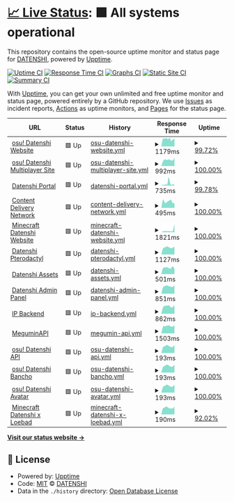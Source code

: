 # [📈 Live Status](https://status.datenshi.pw): <!--live status--> **🟩 All systems operational**

This repository contains the open-source uptime monitor and status page for [DATENSHI](https://datenshi.pw), powered by [Upptime](https://github.com/upptime/upptime).

[![Uptime CI](https://github.com/osu-datenshi/upptime/workflows/Uptime%20CI/badge.svg)](https://github.com/osu-datenshi/upptime/actions?query=workflow%3A%22Uptime+CI%22)
[![Response Time CI](https://github.com/osu-datenshi/upptime/workflows/Response%20Time%20CI/badge.svg)](https://github.com/osu-datenshi/upptime/actions?query=workflow%3A%22Response+Time+CI%22)
[![Graphs CI](https://github.com/osu-datenshi/upptime/workflows/Graphs%20CI/badge.svg)](https://github.com/osu-datenshi/upptime/actions?query=workflow%3A%22Graphs+CI%22)
[![Static Site CI](https://github.com/osu-datenshi/upptime/workflows/Static%20Site%20CI/badge.svg)](https://github.com/osu-datenshi/upptime/actions?query=workflow%3A%22Static+Site+CI%22)
[![Summary CI](https://github.com/osu-datenshi/upptime/workflows/Summary%20CI/badge.svg)](https://github.com/osu-datenshi/upptime/actions?query=workflow%3A%22Summary+CI%22)

With [Upptime](https://upptime.js.org), you can get your own unlimited and free uptime monitor and status page, powered entirely by a GitHub repository. We use [Issues](https://github.com/osu-datenshi/upptime/issues) as incident reports, [Actions](https://github.com/osu-datenshi/upptime/actions) as uptime monitors, and [Pages](https://status.datenshi.pw) for the status page.

<!--start: status pages-->
<!-- This summary is generated by Upptime (https://github.com/upptime/upptime) -->
<!-- Do not edit this manually, your changes will be overwritten -->
<!-- prettier-ignore -->
| URL | Status | History | Response Time | Uptime |
| --- | ------ | ------- | ------------- | ------ |
| <img alt="" src="https://favicons.githubusercontent.com/osu.datenshi.pw" height="13"> [osu! Datenshi Website](https://osu.datenshi.pw) | 🟩 Up | [osu-datenshi-website.yml](https://github.com/osu-datenshi/upptime/commits/HEAD/history/osu-datenshi-website.yml) | <details><summary><img alt="Response time graph" src="./graphs/osu-datenshi-website/response-time-week.png" height="20"> 1179ms</summary><br><a href="https://status.datenshi.pw/history/osu-datenshi-website"><img alt="Response time 1177" src="https://img.shields.io/endpoint?url=https%3A%2F%2Fraw.githubusercontent.com%2Fosu-datenshi%2Fupptime%2FHEAD%2Fapi%2Fosu-datenshi-website%2Fresponse-time.json"></a><br><a href="https://status.datenshi.pw/history/osu-datenshi-website"><img alt="24-hour response time 1206" src="https://img.shields.io/endpoint?url=https%3A%2F%2Fraw.githubusercontent.com%2Fosu-datenshi%2Fupptime%2FHEAD%2Fapi%2Fosu-datenshi-website%2Fresponse-time-day.json"></a><br><a href="https://status.datenshi.pw/history/osu-datenshi-website"><img alt="7-day response time 1179" src="https://img.shields.io/endpoint?url=https%3A%2F%2Fraw.githubusercontent.com%2Fosu-datenshi%2Fupptime%2FHEAD%2Fapi%2Fosu-datenshi-website%2Fresponse-time-week.json"></a><br><a href="https://status.datenshi.pw/history/osu-datenshi-website"><img alt="30-day response time 1177" src="https://img.shields.io/endpoint?url=https%3A%2F%2Fraw.githubusercontent.com%2Fosu-datenshi%2Fupptime%2FHEAD%2Fapi%2Fosu-datenshi-website%2Fresponse-time-month.json"></a><br><a href="https://status.datenshi.pw/history/osu-datenshi-website"><img alt="1-year response time 1177" src="https://img.shields.io/endpoint?url=https%3A%2F%2Fraw.githubusercontent.com%2Fosu-datenshi%2Fupptime%2FHEAD%2Fapi%2Fosu-datenshi-website%2Fresponse-time-year.json"></a></details> | <details><summary><a href="https://status.datenshi.pw/history/osu-datenshi-website">99.72%</a></summary><a href="https://status.datenshi.pw/history/osu-datenshi-website"><img alt="All-time uptime 99.90%" src="https://img.shields.io/endpoint?url=https%3A%2F%2Fraw.githubusercontent.com%2Fosu-datenshi%2Fupptime%2FHEAD%2Fapi%2Fosu-datenshi-website%2Fuptime.json"></a><br><a href="https://status.datenshi.pw/history/osu-datenshi-website"><img alt="24-hour uptime 100.00%" src="https://img.shields.io/endpoint?url=https%3A%2F%2Fraw.githubusercontent.com%2Fosu-datenshi%2Fupptime%2FHEAD%2Fapi%2Fosu-datenshi-website%2Fuptime-day.json"></a><br><a href="https://status.datenshi.pw/history/osu-datenshi-website"><img alt="7-day uptime 99.72%" src="https://img.shields.io/endpoint?url=https%3A%2F%2Fraw.githubusercontent.com%2Fosu-datenshi%2Fupptime%2FHEAD%2Fapi%2Fosu-datenshi-website%2Fuptime-week.json"></a><br><a href="https://status.datenshi.pw/history/osu-datenshi-website"><img alt="30-day uptime 99.90%" src="https://img.shields.io/endpoint?url=https%3A%2F%2Fraw.githubusercontent.com%2Fosu-datenshi%2Fupptime%2FHEAD%2Fapi%2Fosu-datenshi-website%2Fuptime-month.json"></a><br><a href="https://status.datenshi.pw/history/osu-datenshi-website"><img alt="1-year uptime 99.90%" src="https://img.shields.io/endpoint?url=https%3A%2F%2Fraw.githubusercontent.com%2Fosu-datenshi%2Fupptime%2FHEAD%2Fapi%2Fosu-datenshi-website%2Fuptime-year.json"></a></details>
| <img alt="" src="https://favicons.githubusercontent.com/multi.datenshi.pw" height="13"> [osu! Datenshi Multiplayer Site](https://multi.datenshi.pw) | 🟩 Up | [osu-datenshi-multiplayer-site.yml](https://github.com/osu-datenshi/upptime/commits/HEAD/history/osu-datenshi-multiplayer-site.yml) | <details><summary><img alt="Response time graph" src="./graphs/osu-datenshi-multiplayer-site/response-time-week.png" height="20"> 992ms</summary><br><a href="https://status.datenshi.pw/history/osu-datenshi-multiplayer-site"><img alt="Response time 940" src="https://img.shields.io/endpoint?url=https%3A%2F%2Fraw.githubusercontent.com%2Fosu-datenshi%2Fupptime%2FHEAD%2Fapi%2Fosu-datenshi-multiplayer-site%2Fresponse-time.json"></a><br><a href="https://status.datenshi.pw/history/osu-datenshi-multiplayer-site"><img alt="24-hour response time 1270" src="https://img.shields.io/endpoint?url=https%3A%2F%2Fraw.githubusercontent.com%2Fosu-datenshi%2Fupptime%2FHEAD%2Fapi%2Fosu-datenshi-multiplayer-site%2Fresponse-time-day.json"></a><br><a href="https://status.datenshi.pw/history/osu-datenshi-multiplayer-site"><img alt="7-day response time 992" src="https://img.shields.io/endpoint?url=https%3A%2F%2Fraw.githubusercontent.com%2Fosu-datenshi%2Fupptime%2FHEAD%2Fapi%2Fosu-datenshi-multiplayer-site%2Fresponse-time-week.json"></a><br><a href="https://status.datenshi.pw/history/osu-datenshi-multiplayer-site"><img alt="30-day response time 940" src="https://img.shields.io/endpoint?url=https%3A%2F%2Fraw.githubusercontent.com%2Fosu-datenshi%2Fupptime%2FHEAD%2Fapi%2Fosu-datenshi-multiplayer-site%2Fresponse-time-month.json"></a><br><a href="https://status.datenshi.pw/history/osu-datenshi-multiplayer-site"><img alt="1-year response time 940" src="https://img.shields.io/endpoint?url=https%3A%2F%2Fraw.githubusercontent.com%2Fosu-datenshi%2Fupptime%2FHEAD%2Fapi%2Fosu-datenshi-multiplayer-site%2Fresponse-time-year.json"></a></details> | <details><summary><a href="https://status.datenshi.pw/history/osu-datenshi-multiplayer-site">100.00%</a></summary><a href="https://status.datenshi.pw/history/osu-datenshi-multiplayer-site"><img alt="All-time uptime 100.00%" src="https://img.shields.io/endpoint?url=https%3A%2F%2Fraw.githubusercontent.com%2Fosu-datenshi%2Fupptime%2FHEAD%2Fapi%2Fosu-datenshi-multiplayer-site%2Fuptime.json"></a><br><a href="https://status.datenshi.pw/history/osu-datenshi-multiplayer-site"><img alt="24-hour uptime 100.00%" src="https://img.shields.io/endpoint?url=https%3A%2F%2Fraw.githubusercontent.com%2Fosu-datenshi%2Fupptime%2FHEAD%2Fapi%2Fosu-datenshi-multiplayer-site%2Fuptime-day.json"></a><br><a href="https://status.datenshi.pw/history/osu-datenshi-multiplayer-site"><img alt="7-day uptime 100.00%" src="https://img.shields.io/endpoint?url=https%3A%2F%2Fraw.githubusercontent.com%2Fosu-datenshi%2Fupptime%2FHEAD%2Fapi%2Fosu-datenshi-multiplayer-site%2Fuptime-week.json"></a><br><a href="https://status.datenshi.pw/history/osu-datenshi-multiplayer-site"><img alt="30-day uptime 100.00%" src="https://img.shields.io/endpoint?url=https%3A%2F%2Fraw.githubusercontent.com%2Fosu-datenshi%2Fupptime%2FHEAD%2Fapi%2Fosu-datenshi-multiplayer-site%2Fuptime-month.json"></a><br><a href="https://status.datenshi.pw/history/osu-datenshi-multiplayer-site"><img alt="1-year uptime 100.00%" src="https://img.shields.io/endpoint?url=https%3A%2F%2Fraw.githubusercontent.com%2Fosu-datenshi%2Fupptime%2FHEAD%2Fapi%2Fosu-datenshi-multiplayer-site%2Fuptime-year.json"></a></details>
| <img alt="" src="https://favicons.githubusercontent.com/datenshi.pw" height="13"> [Datenshi Portal](https://datenshi.pw) | 🟩 Up | [datenshi-portal.yml](https://github.com/osu-datenshi/upptime/commits/HEAD/history/datenshi-portal.yml) | <details><summary><img alt="Response time graph" src="./graphs/datenshi-portal/response-time-week.png" height="20"> 735ms</summary><br><a href="https://status.datenshi.pw/history/datenshi-portal"><img alt="Response time 517" src="https://img.shields.io/endpoint?url=https%3A%2F%2Fraw.githubusercontent.com%2Fosu-datenshi%2Fupptime%2FHEAD%2Fapi%2Fdatenshi-portal%2Fresponse-time.json"></a><br><a href="https://status.datenshi.pw/history/datenshi-portal"><img alt="24-hour response time 144" src="https://img.shields.io/endpoint?url=https%3A%2F%2Fraw.githubusercontent.com%2Fosu-datenshi%2Fupptime%2FHEAD%2Fapi%2Fdatenshi-portal%2Fresponse-time-day.json"></a><br><a href="https://status.datenshi.pw/history/datenshi-portal"><img alt="7-day response time 735" src="https://img.shields.io/endpoint?url=https%3A%2F%2Fraw.githubusercontent.com%2Fosu-datenshi%2Fupptime%2FHEAD%2Fapi%2Fdatenshi-portal%2Fresponse-time-week.json"></a><br><a href="https://status.datenshi.pw/history/datenshi-portal"><img alt="30-day response time 517" src="https://img.shields.io/endpoint?url=https%3A%2F%2Fraw.githubusercontent.com%2Fosu-datenshi%2Fupptime%2FHEAD%2Fapi%2Fdatenshi-portal%2Fresponse-time-month.json"></a><br><a href="https://status.datenshi.pw/history/datenshi-portal"><img alt="1-year response time 517" src="https://img.shields.io/endpoint?url=https%3A%2F%2Fraw.githubusercontent.com%2Fosu-datenshi%2Fupptime%2FHEAD%2Fapi%2Fdatenshi-portal%2Fresponse-time-year.json"></a></details> | <details><summary><a href="https://status.datenshi.pw/history/datenshi-portal">99.78%</a></summary><a href="https://status.datenshi.pw/history/datenshi-portal"><img alt="All-time uptime 99.86%" src="https://img.shields.io/endpoint?url=https%3A%2F%2Fraw.githubusercontent.com%2Fosu-datenshi%2Fupptime%2FHEAD%2Fapi%2Fdatenshi-portal%2Fuptime.json"></a><br><a href="https://status.datenshi.pw/history/datenshi-portal"><img alt="24-hour uptime 100.00%" src="https://img.shields.io/endpoint?url=https%3A%2F%2Fraw.githubusercontent.com%2Fosu-datenshi%2Fupptime%2FHEAD%2Fapi%2Fdatenshi-portal%2Fuptime-day.json"></a><br><a href="https://status.datenshi.pw/history/datenshi-portal"><img alt="7-day uptime 99.78%" src="https://img.shields.io/endpoint?url=https%3A%2F%2Fraw.githubusercontent.com%2Fosu-datenshi%2Fupptime%2FHEAD%2Fapi%2Fdatenshi-portal%2Fuptime-week.json"></a><br><a href="https://status.datenshi.pw/history/datenshi-portal"><img alt="30-day uptime 99.86%" src="https://img.shields.io/endpoint?url=https%3A%2F%2Fraw.githubusercontent.com%2Fosu-datenshi%2Fupptime%2FHEAD%2Fapi%2Fdatenshi-portal%2Fuptime-month.json"></a><br><a href="https://status.datenshi.pw/history/datenshi-portal"><img alt="1-year uptime 99.86%" src="https://img.shields.io/endpoint?url=https%3A%2F%2Fraw.githubusercontent.com%2Fosu-datenshi%2Fupptime%2FHEAD%2Fapi%2Fdatenshi-portal%2Fuptime-year.json"></a></details>
| <img alt="" src="https://favicons.githubusercontent.com/cdn.datenshi.pw" height="13"> [Content Delivery Network](https://cdn.datenshi.pw) | 🟩 Up | [content-delivery-network.yml](https://github.com/osu-datenshi/upptime/commits/HEAD/history/content-delivery-network.yml) | <details><summary><img alt="Response time graph" src="./graphs/content-delivery-network/response-time-week.png" height="20"> 495ms</summary><br><a href="https://status.datenshi.pw/history/content-delivery-network"><img alt="Response time 463" src="https://img.shields.io/endpoint?url=https%3A%2F%2Fraw.githubusercontent.com%2Fosu-datenshi%2Fupptime%2FHEAD%2Fapi%2Fcontent-delivery-network%2Fresponse-time.json"></a><br><a href="https://status.datenshi.pw/history/content-delivery-network"><img alt="24-hour response time 370" src="https://img.shields.io/endpoint?url=https%3A%2F%2Fraw.githubusercontent.com%2Fosu-datenshi%2Fupptime%2FHEAD%2Fapi%2Fcontent-delivery-network%2Fresponse-time-day.json"></a><br><a href="https://status.datenshi.pw/history/content-delivery-network"><img alt="7-day response time 495" src="https://img.shields.io/endpoint?url=https%3A%2F%2Fraw.githubusercontent.com%2Fosu-datenshi%2Fupptime%2FHEAD%2Fapi%2Fcontent-delivery-network%2Fresponse-time-week.json"></a><br><a href="https://status.datenshi.pw/history/content-delivery-network"><img alt="30-day response time 463" src="https://img.shields.io/endpoint?url=https%3A%2F%2Fraw.githubusercontent.com%2Fosu-datenshi%2Fupptime%2FHEAD%2Fapi%2Fcontent-delivery-network%2Fresponse-time-month.json"></a><br><a href="https://status.datenshi.pw/history/content-delivery-network"><img alt="1-year response time 463" src="https://img.shields.io/endpoint?url=https%3A%2F%2Fraw.githubusercontent.com%2Fosu-datenshi%2Fupptime%2FHEAD%2Fapi%2Fcontent-delivery-network%2Fresponse-time-year.json"></a></details> | <details><summary><a href="https://status.datenshi.pw/history/content-delivery-network">100.00%</a></summary><a href="https://status.datenshi.pw/history/content-delivery-network"><img alt="All-time uptime 100.00%" src="https://img.shields.io/endpoint?url=https%3A%2F%2Fraw.githubusercontent.com%2Fosu-datenshi%2Fupptime%2FHEAD%2Fapi%2Fcontent-delivery-network%2Fuptime.json"></a><br><a href="https://status.datenshi.pw/history/content-delivery-network"><img alt="24-hour uptime 100.00%" src="https://img.shields.io/endpoint?url=https%3A%2F%2Fraw.githubusercontent.com%2Fosu-datenshi%2Fupptime%2FHEAD%2Fapi%2Fcontent-delivery-network%2Fuptime-day.json"></a><br><a href="https://status.datenshi.pw/history/content-delivery-network"><img alt="7-day uptime 100.00%" src="https://img.shields.io/endpoint?url=https%3A%2F%2Fraw.githubusercontent.com%2Fosu-datenshi%2Fupptime%2FHEAD%2Fapi%2Fcontent-delivery-network%2Fuptime-week.json"></a><br><a href="https://status.datenshi.pw/history/content-delivery-network"><img alt="30-day uptime 100.00%" src="https://img.shields.io/endpoint?url=https%3A%2F%2Fraw.githubusercontent.com%2Fosu-datenshi%2Fupptime%2FHEAD%2Fapi%2Fcontent-delivery-network%2Fuptime-month.json"></a><br><a href="https://status.datenshi.pw/history/content-delivery-network"><img alt="1-year uptime 100.00%" src="https://img.shields.io/endpoint?url=https%3A%2F%2Fraw.githubusercontent.com%2Fosu-datenshi%2Fupptime%2FHEAD%2Fapi%2Fcontent-delivery-network%2Fuptime-year.json"></a></details>
| <img alt="" src="https://favicons.githubusercontent.com/mc.datenshi.pw" height="13"> [Minecraft Datenshi Website](https://mc.datenshi.pw) | 🟩 Up | [minecraft-datenshi-website.yml](https://github.com/osu-datenshi/upptime/commits/HEAD/history/minecraft-datenshi-website.yml) | <details><summary><img alt="Response time graph" src="./graphs/minecraft-datenshi-website/response-time-week.png" height="20"> 1821ms</summary><br><a href="https://status.datenshi.pw/history/minecraft-datenshi-website"><img alt="Response time 1219" src="https://img.shields.io/endpoint?url=https%3A%2F%2Fraw.githubusercontent.com%2Fosu-datenshi%2Fupptime%2FHEAD%2Fapi%2Fminecraft-datenshi-website%2Fresponse-time.json"></a><br><a href="https://status.datenshi.pw/history/minecraft-datenshi-website"><img alt="24-hour response time 7330" src="https://img.shields.io/endpoint?url=https%3A%2F%2Fraw.githubusercontent.com%2Fosu-datenshi%2Fupptime%2FHEAD%2Fapi%2Fminecraft-datenshi-website%2Fresponse-time-day.json"></a><br><a href="https://status.datenshi.pw/history/minecraft-datenshi-website"><img alt="7-day response time 1821" src="https://img.shields.io/endpoint?url=https%3A%2F%2Fraw.githubusercontent.com%2Fosu-datenshi%2Fupptime%2FHEAD%2Fapi%2Fminecraft-datenshi-website%2Fresponse-time-week.json"></a><br><a href="https://status.datenshi.pw/history/minecraft-datenshi-website"><img alt="30-day response time 1219" src="https://img.shields.io/endpoint?url=https%3A%2F%2Fraw.githubusercontent.com%2Fosu-datenshi%2Fupptime%2FHEAD%2Fapi%2Fminecraft-datenshi-website%2Fresponse-time-month.json"></a><br><a href="https://status.datenshi.pw/history/minecraft-datenshi-website"><img alt="1-year response time 1219" src="https://img.shields.io/endpoint?url=https%3A%2F%2Fraw.githubusercontent.com%2Fosu-datenshi%2Fupptime%2FHEAD%2Fapi%2Fminecraft-datenshi-website%2Fresponse-time-year.json"></a></details> | <details><summary><a href="https://status.datenshi.pw/history/minecraft-datenshi-website">100.00%</a></summary><a href="https://status.datenshi.pw/history/minecraft-datenshi-website"><img alt="All-time uptime 100.00%" src="https://img.shields.io/endpoint?url=https%3A%2F%2Fraw.githubusercontent.com%2Fosu-datenshi%2Fupptime%2FHEAD%2Fapi%2Fminecraft-datenshi-website%2Fuptime.json"></a><br><a href="https://status.datenshi.pw/history/minecraft-datenshi-website"><img alt="24-hour uptime 100.00%" src="https://img.shields.io/endpoint?url=https%3A%2F%2Fraw.githubusercontent.com%2Fosu-datenshi%2Fupptime%2FHEAD%2Fapi%2Fminecraft-datenshi-website%2Fuptime-day.json"></a><br><a href="https://status.datenshi.pw/history/minecraft-datenshi-website"><img alt="7-day uptime 100.00%" src="https://img.shields.io/endpoint?url=https%3A%2F%2Fraw.githubusercontent.com%2Fosu-datenshi%2Fupptime%2FHEAD%2Fapi%2Fminecraft-datenshi-website%2Fuptime-week.json"></a><br><a href="https://status.datenshi.pw/history/minecraft-datenshi-website"><img alt="30-day uptime 100.00%" src="https://img.shields.io/endpoint?url=https%3A%2F%2Fraw.githubusercontent.com%2Fosu-datenshi%2Fupptime%2FHEAD%2Fapi%2Fminecraft-datenshi-website%2Fuptime-month.json"></a><br><a href="https://status.datenshi.pw/history/minecraft-datenshi-website"><img alt="1-year uptime 100.00%" src="https://img.shields.io/endpoint?url=https%3A%2F%2Fraw.githubusercontent.com%2Fosu-datenshi%2Fupptime%2FHEAD%2Fapi%2Fminecraft-datenshi-website%2Fuptime-year.json"></a></details>
| <img alt="" src="https://favicons.githubusercontent.com/panel.datenshi.pw" height="13"> [Datenshi Pterodactyl](https://panel.datenshi.pw) | 🟩 Up | [datenshi-pterodactyl.yml](https://github.com/osu-datenshi/upptime/commits/HEAD/history/datenshi-pterodactyl.yml) | <details><summary><img alt="Response time graph" src="./graphs/datenshi-pterodactyl/response-time-week.png" height="20"> 1127ms</summary><br><a href="https://status.datenshi.pw/history/datenshi-pterodactyl"><img alt="Response time 1181" src="https://img.shields.io/endpoint?url=https%3A%2F%2Fraw.githubusercontent.com%2Fosu-datenshi%2Fupptime%2FHEAD%2Fapi%2Fdatenshi-pterodactyl%2Fresponse-time.json"></a><br><a href="https://status.datenshi.pw/history/datenshi-pterodactyl"><img alt="24-hour response time 1255" src="https://img.shields.io/endpoint?url=https%3A%2F%2Fraw.githubusercontent.com%2Fosu-datenshi%2Fupptime%2FHEAD%2Fapi%2Fdatenshi-pterodactyl%2Fresponse-time-day.json"></a><br><a href="https://status.datenshi.pw/history/datenshi-pterodactyl"><img alt="7-day response time 1127" src="https://img.shields.io/endpoint?url=https%3A%2F%2Fraw.githubusercontent.com%2Fosu-datenshi%2Fupptime%2FHEAD%2Fapi%2Fdatenshi-pterodactyl%2Fresponse-time-week.json"></a><br><a href="https://status.datenshi.pw/history/datenshi-pterodactyl"><img alt="30-day response time 1181" src="https://img.shields.io/endpoint?url=https%3A%2F%2Fraw.githubusercontent.com%2Fosu-datenshi%2Fupptime%2FHEAD%2Fapi%2Fdatenshi-pterodactyl%2Fresponse-time-month.json"></a><br><a href="https://status.datenshi.pw/history/datenshi-pterodactyl"><img alt="1-year response time 1181" src="https://img.shields.io/endpoint?url=https%3A%2F%2Fraw.githubusercontent.com%2Fosu-datenshi%2Fupptime%2FHEAD%2Fapi%2Fdatenshi-pterodactyl%2Fresponse-time-year.json"></a></details> | <details><summary><a href="https://status.datenshi.pw/history/datenshi-pterodactyl">100.00%</a></summary><a href="https://status.datenshi.pw/history/datenshi-pterodactyl"><img alt="All-time uptime 100.00%" src="https://img.shields.io/endpoint?url=https%3A%2F%2Fraw.githubusercontent.com%2Fosu-datenshi%2Fupptime%2FHEAD%2Fapi%2Fdatenshi-pterodactyl%2Fuptime.json"></a><br><a href="https://status.datenshi.pw/history/datenshi-pterodactyl"><img alt="24-hour uptime 100.00%" src="https://img.shields.io/endpoint?url=https%3A%2F%2Fraw.githubusercontent.com%2Fosu-datenshi%2Fupptime%2FHEAD%2Fapi%2Fdatenshi-pterodactyl%2Fuptime-day.json"></a><br><a href="https://status.datenshi.pw/history/datenshi-pterodactyl"><img alt="7-day uptime 100.00%" src="https://img.shields.io/endpoint?url=https%3A%2F%2Fraw.githubusercontent.com%2Fosu-datenshi%2Fupptime%2FHEAD%2Fapi%2Fdatenshi-pterodactyl%2Fuptime-week.json"></a><br><a href="https://status.datenshi.pw/history/datenshi-pterodactyl"><img alt="30-day uptime 100.00%" src="https://img.shields.io/endpoint?url=https%3A%2F%2Fraw.githubusercontent.com%2Fosu-datenshi%2Fupptime%2FHEAD%2Fapi%2Fdatenshi-pterodactyl%2Fuptime-month.json"></a><br><a href="https://status.datenshi.pw/history/datenshi-pterodactyl"><img alt="1-year uptime 100.00%" src="https://img.shields.io/endpoint?url=https%3A%2F%2Fraw.githubusercontent.com%2Fosu-datenshi%2Fupptime%2FHEAD%2Fapi%2Fdatenshi-pterodactyl%2Fuptime-year.json"></a></details>
| <img alt="" src="https://favicons.githubusercontent.com/assets.datenshi.pw" height="13"> [Datenshi Assets](https://assets.datenshi.pw) | 🟩 Up | [datenshi-assets.yml](https://github.com/osu-datenshi/upptime/commits/HEAD/history/datenshi-assets.yml) | <details><summary><img alt="Response time graph" src="./graphs/datenshi-assets/response-time-week.png" height="20"> 501ms</summary><br><a href="https://status.datenshi.pw/history/datenshi-assets"><img alt="Response time 484" src="https://img.shields.io/endpoint?url=https%3A%2F%2Fraw.githubusercontent.com%2Fosu-datenshi%2Fupptime%2FHEAD%2Fapi%2Fdatenshi-assets%2Fresponse-time.json"></a><br><a href="https://status.datenshi.pw/history/datenshi-assets"><img alt="24-hour response time 421" src="https://img.shields.io/endpoint?url=https%3A%2F%2Fraw.githubusercontent.com%2Fosu-datenshi%2Fupptime%2FHEAD%2Fapi%2Fdatenshi-assets%2Fresponse-time-day.json"></a><br><a href="https://status.datenshi.pw/history/datenshi-assets"><img alt="7-day response time 501" src="https://img.shields.io/endpoint?url=https%3A%2F%2Fraw.githubusercontent.com%2Fosu-datenshi%2Fupptime%2FHEAD%2Fapi%2Fdatenshi-assets%2Fresponse-time-week.json"></a><br><a href="https://status.datenshi.pw/history/datenshi-assets"><img alt="30-day response time 484" src="https://img.shields.io/endpoint?url=https%3A%2F%2Fraw.githubusercontent.com%2Fosu-datenshi%2Fupptime%2FHEAD%2Fapi%2Fdatenshi-assets%2Fresponse-time-month.json"></a><br><a href="https://status.datenshi.pw/history/datenshi-assets"><img alt="1-year response time 484" src="https://img.shields.io/endpoint?url=https%3A%2F%2Fraw.githubusercontent.com%2Fosu-datenshi%2Fupptime%2FHEAD%2Fapi%2Fdatenshi-assets%2Fresponse-time-year.json"></a></details> | <details><summary><a href="https://status.datenshi.pw/history/datenshi-assets">100.00%</a></summary><a href="https://status.datenshi.pw/history/datenshi-assets"><img alt="All-time uptime 100.00%" src="https://img.shields.io/endpoint?url=https%3A%2F%2Fraw.githubusercontent.com%2Fosu-datenshi%2Fupptime%2FHEAD%2Fapi%2Fdatenshi-assets%2Fuptime.json"></a><br><a href="https://status.datenshi.pw/history/datenshi-assets"><img alt="24-hour uptime 100.00%" src="https://img.shields.io/endpoint?url=https%3A%2F%2Fraw.githubusercontent.com%2Fosu-datenshi%2Fupptime%2FHEAD%2Fapi%2Fdatenshi-assets%2Fuptime-day.json"></a><br><a href="https://status.datenshi.pw/history/datenshi-assets"><img alt="7-day uptime 100.00%" src="https://img.shields.io/endpoint?url=https%3A%2F%2Fraw.githubusercontent.com%2Fosu-datenshi%2Fupptime%2FHEAD%2Fapi%2Fdatenshi-assets%2Fuptime-week.json"></a><br><a href="https://status.datenshi.pw/history/datenshi-assets"><img alt="30-day uptime 100.00%" src="https://img.shields.io/endpoint?url=https%3A%2F%2Fraw.githubusercontent.com%2Fosu-datenshi%2Fupptime%2FHEAD%2Fapi%2Fdatenshi-assets%2Fuptime-month.json"></a><br><a href="https://status.datenshi.pw/history/datenshi-assets"><img alt="1-year uptime 100.00%" src="https://img.shields.io/endpoint?url=https%3A%2F%2Fraw.githubusercontent.com%2Fosu-datenshi%2Fupptime%2FHEAD%2Fapi%2Fdatenshi-assets%2Fuptime-year.json"></a></details>
| <img alt="" src="https://favicons.githubusercontent.com/old.datenshi.pw" height="13"> [Datenshi Admin Panel](https://old.datenshi.pw) | 🟩 Up | [datenshi-admin-panel.yml](https://github.com/osu-datenshi/upptime/commits/HEAD/history/datenshi-admin-panel.yml) | <details><summary><img alt="Response time graph" src="./graphs/datenshi-admin-panel/response-time-week.png" height="20"> 851ms</summary><br><a href="https://status.datenshi.pw/history/datenshi-admin-panel"><img alt="Response time 877" src="https://img.shields.io/endpoint?url=https%3A%2F%2Fraw.githubusercontent.com%2Fosu-datenshi%2Fupptime%2FHEAD%2Fapi%2Fdatenshi-admin-panel%2Fresponse-time.json"></a><br><a href="https://status.datenshi.pw/history/datenshi-admin-panel"><img alt="24-hour response time 964" src="https://img.shields.io/endpoint?url=https%3A%2F%2Fraw.githubusercontent.com%2Fosu-datenshi%2Fupptime%2FHEAD%2Fapi%2Fdatenshi-admin-panel%2Fresponse-time-day.json"></a><br><a href="https://status.datenshi.pw/history/datenshi-admin-panel"><img alt="7-day response time 851" src="https://img.shields.io/endpoint?url=https%3A%2F%2Fraw.githubusercontent.com%2Fosu-datenshi%2Fupptime%2FHEAD%2Fapi%2Fdatenshi-admin-panel%2Fresponse-time-week.json"></a><br><a href="https://status.datenshi.pw/history/datenshi-admin-panel"><img alt="30-day response time 877" src="https://img.shields.io/endpoint?url=https%3A%2F%2Fraw.githubusercontent.com%2Fosu-datenshi%2Fupptime%2FHEAD%2Fapi%2Fdatenshi-admin-panel%2Fresponse-time-month.json"></a><br><a href="https://status.datenshi.pw/history/datenshi-admin-panel"><img alt="1-year response time 877" src="https://img.shields.io/endpoint?url=https%3A%2F%2Fraw.githubusercontent.com%2Fosu-datenshi%2Fupptime%2FHEAD%2Fapi%2Fdatenshi-admin-panel%2Fresponse-time-year.json"></a></details> | <details><summary><a href="https://status.datenshi.pw/history/datenshi-admin-panel">100.00%</a></summary><a href="https://status.datenshi.pw/history/datenshi-admin-panel"><img alt="All-time uptime 100.00%" src="https://img.shields.io/endpoint?url=https%3A%2F%2Fraw.githubusercontent.com%2Fosu-datenshi%2Fupptime%2FHEAD%2Fapi%2Fdatenshi-admin-panel%2Fuptime.json"></a><br><a href="https://status.datenshi.pw/history/datenshi-admin-panel"><img alt="24-hour uptime 100.00%" src="https://img.shields.io/endpoint?url=https%3A%2F%2Fraw.githubusercontent.com%2Fosu-datenshi%2Fupptime%2FHEAD%2Fapi%2Fdatenshi-admin-panel%2Fuptime-day.json"></a><br><a href="https://status.datenshi.pw/history/datenshi-admin-panel"><img alt="7-day uptime 100.00%" src="https://img.shields.io/endpoint?url=https%3A%2F%2Fraw.githubusercontent.com%2Fosu-datenshi%2Fupptime%2FHEAD%2Fapi%2Fdatenshi-admin-panel%2Fuptime-week.json"></a><br><a href="https://status.datenshi.pw/history/datenshi-admin-panel"><img alt="30-day uptime 100.00%" src="https://img.shields.io/endpoint?url=https%3A%2F%2Fraw.githubusercontent.com%2Fosu-datenshi%2Fupptime%2FHEAD%2Fapi%2Fdatenshi-admin-panel%2Fuptime-month.json"></a><br><a href="https://status.datenshi.pw/history/datenshi-admin-panel"><img alt="1-year uptime 100.00%" src="https://img.shields.io/endpoint?url=https%3A%2F%2Fraw.githubusercontent.com%2Fosu-datenshi%2Fupptime%2FHEAD%2Fapi%2Fdatenshi-admin-panel%2Fuptime-year.json"></a></details>
| <img alt="" src="https://favicons.githubusercontent.com/ip.datenshi.pw" height="13"> [IP Backend](https://ip.datenshi.pw) | 🟩 Up | [ip-backend.yml](https://github.com/osu-datenshi/upptime/commits/HEAD/history/ip-backend.yml) | <details><summary><img alt="Response time graph" src="./graphs/ip-backend/response-time-week.png" height="20"> 862ms</summary><br><a href="https://status.datenshi.pw/history/ip-backend"><img alt="Response time 878" src="https://img.shields.io/endpoint?url=https%3A%2F%2Fraw.githubusercontent.com%2Fosu-datenshi%2Fupptime%2FHEAD%2Fapi%2Fip-backend%2Fresponse-time.json"></a><br><a href="https://status.datenshi.pw/history/ip-backend"><img alt="24-hour response time 976" src="https://img.shields.io/endpoint?url=https%3A%2F%2Fraw.githubusercontent.com%2Fosu-datenshi%2Fupptime%2FHEAD%2Fapi%2Fip-backend%2Fresponse-time-day.json"></a><br><a href="https://status.datenshi.pw/history/ip-backend"><img alt="7-day response time 862" src="https://img.shields.io/endpoint?url=https%3A%2F%2Fraw.githubusercontent.com%2Fosu-datenshi%2Fupptime%2FHEAD%2Fapi%2Fip-backend%2Fresponse-time-week.json"></a><br><a href="https://status.datenshi.pw/history/ip-backend"><img alt="30-day response time 878" src="https://img.shields.io/endpoint?url=https%3A%2F%2Fraw.githubusercontent.com%2Fosu-datenshi%2Fupptime%2FHEAD%2Fapi%2Fip-backend%2Fresponse-time-month.json"></a><br><a href="https://status.datenshi.pw/history/ip-backend"><img alt="1-year response time 878" src="https://img.shields.io/endpoint?url=https%3A%2F%2Fraw.githubusercontent.com%2Fosu-datenshi%2Fupptime%2FHEAD%2Fapi%2Fip-backend%2Fresponse-time-year.json"></a></details> | <details><summary><a href="https://status.datenshi.pw/history/ip-backend">100.00%</a></summary><a href="https://status.datenshi.pw/history/ip-backend"><img alt="All-time uptime 100.00%" src="https://img.shields.io/endpoint?url=https%3A%2F%2Fraw.githubusercontent.com%2Fosu-datenshi%2Fupptime%2FHEAD%2Fapi%2Fip-backend%2Fuptime.json"></a><br><a href="https://status.datenshi.pw/history/ip-backend"><img alt="24-hour uptime 100.00%" src="https://img.shields.io/endpoint?url=https%3A%2F%2Fraw.githubusercontent.com%2Fosu-datenshi%2Fupptime%2FHEAD%2Fapi%2Fip-backend%2Fuptime-day.json"></a><br><a href="https://status.datenshi.pw/history/ip-backend"><img alt="7-day uptime 100.00%" src="https://img.shields.io/endpoint?url=https%3A%2F%2Fraw.githubusercontent.com%2Fosu-datenshi%2Fupptime%2FHEAD%2Fapi%2Fip-backend%2Fuptime-week.json"></a><br><a href="https://status.datenshi.pw/history/ip-backend"><img alt="30-day uptime 100.00%" src="https://img.shields.io/endpoint?url=https%3A%2F%2Fraw.githubusercontent.com%2Fosu-datenshi%2Fupptime%2FHEAD%2Fapi%2Fip-backend%2Fuptime-month.json"></a><br><a href="https://status.datenshi.pw/history/ip-backend"><img alt="1-year uptime 100.00%" src="https://img.shields.io/endpoint?url=https%3A%2F%2Fraw.githubusercontent.com%2Fosu-datenshi%2Fupptime%2FHEAD%2Fapi%2Fip-backend%2Fuptime-year.json"></a></details>
| <img alt="" src="https://favicons.githubusercontent.com/storage.datenshi.pw" height="13"> [MeguminAPI](https://storage.datenshi.pw) | 🟩 Up | [megumin-api.yml](https://github.com/osu-datenshi/upptime/commits/HEAD/history/megumin-api.yml) | <details><summary><img alt="Response time graph" src="./graphs/megumin-api/response-time-week.png" height="20"> 1503ms</summary><br><a href="https://status.datenshi.pw/history/megumin-api"><img alt="Response time 1506" src="https://img.shields.io/endpoint?url=https%3A%2F%2Fraw.githubusercontent.com%2Fosu-datenshi%2Fupptime%2FHEAD%2Fapi%2Fmegumin-api%2Fresponse-time.json"></a><br><a href="https://status.datenshi.pw/history/megumin-api"><img alt="24-hour response time 1633" src="https://img.shields.io/endpoint?url=https%3A%2F%2Fraw.githubusercontent.com%2Fosu-datenshi%2Fupptime%2FHEAD%2Fapi%2Fmegumin-api%2Fresponse-time-day.json"></a><br><a href="https://status.datenshi.pw/history/megumin-api"><img alt="7-day response time 1503" src="https://img.shields.io/endpoint?url=https%3A%2F%2Fraw.githubusercontent.com%2Fosu-datenshi%2Fupptime%2FHEAD%2Fapi%2Fmegumin-api%2Fresponse-time-week.json"></a><br><a href="https://status.datenshi.pw/history/megumin-api"><img alt="30-day response time 1506" src="https://img.shields.io/endpoint?url=https%3A%2F%2Fraw.githubusercontent.com%2Fosu-datenshi%2Fupptime%2FHEAD%2Fapi%2Fmegumin-api%2Fresponse-time-month.json"></a><br><a href="https://status.datenshi.pw/history/megumin-api"><img alt="1-year response time 1506" src="https://img.shields.io/endpoint?url=https%3A%2F%2Fraw.githubusercontent.com%2Fosu-datenshi%2Fupptime%2FHEAD%2Fapi%2Fmegumin-api%2Fresponse-time-year.json"></a></details> | <details><summary><a href="https://status.datenshi.pw/history/megumin-api">100.00%</a></summary><a href="https://status.datenshi.pw/history/megumin-api"><img alt="All-time uptime 100.00%" src="https://img.shields.io/endpoint?url=https%3A%2F%2Fraw.githubusercontent.com%2Fosu-datenshi%2Fupptime%2FHEAD%2Fapi%2Fmegumin-api%2Fuptime.json"></a><br><a href="https://status.datenshi.pw/history/megumin-api"><img alt="24-hour uptime 100.00%" src="https://img.shields.io/endpoint?url=https%3A%2F%2Fraw.githubusercontent.com%2Fosu-datenshi%2Fupptime%2FHEAD%2Fapi%2Fmegumin-api%2Fuptime-day.json"></a><br><a href="https://status.datenshi.pw/history/megumin-api"><img alt="7-day uptime 100.00%" src="https://img.shields.io/endpoint?url=https%3A%2F%2Fraw.githubusercontent.com%2Fosu-datenshi%2Fupptime%2FHEAD%2Fapi%2Fmegumin-api%2Fuptime-week.json"></a><br><a href="https://status.datenshi.pw/history/megumin-api"><img alt="30-day uptime 100.00%" src="https://img.shields.io/endpoint?url=https%3A%2F%2Fraw.githubusercontent.com%2Fosu-datenshi%2Fupptime%2FHEAD%2Fapi%2Fmegumin-api%2Fuptime-month.json"></a><br><a href="https://status.datenshi.pw/history/megumin-api"><img alt="1-year uptime 100.00%" src="https://img.shields.io/endpoint?url=https%3A%2F%2Fraw.githubusercontent.com%2Fosu-datenshi%2Fupptime%2FHEAD%2Fapi%2Fmegumin-api%2Fuptime-year.json"></a></details>
| <img alt="" src="https://favicons.githubusercontent.com/null" height="13"> [osu! Datenshi API](194.233.65.131) | 🟩 Up | [osu-datenshi-api.yml](https://github.com/osu-datenshi/upptime/commits/HEAD/history/osu-datenshi-api.yml) | <details><summary><img alt="Response time graph" src="./graphs/osu-datenshi-api/response-time-week.png" height="20"> 193ms</summary><br><a href="https://status.datenshi.pw/history/osu-datenshi-api"><img alt="Response time 197" src="https://img.shields.io/endpoint?url=https%3A%2F%2Fraw.githubusercontent.com%2Fosu-datenshi%2Fupptime%2FHEAD%2Fapi%2Fosu-datenshi-api%2Fresponse-time.json"></a><br><a href="https://status.datenshi.pw/history/osu-datenshi-api"><img alt="24-hour response time 226" src="https://img.shields.io/endpoint?url=https%3A%2F%2Fraw.githubusercontent.com%2Fosu-datenshi%2Fupptime%2FHEAD%2Fapi%2Fosu-datenshi-api%2Fresponse-time-day.json"></a><br><a href="https://status.datenshi.pw/history/osu-datenshi-api"><img alt="7-day response time 193" src="https://img.shields.io/endpoint?url=https%3A%2F%2Fraw.githubusercontent.com%2Fosu-datenshi%2Fupptime%2FHEAD%2Fapi%2Fosu-datenshi-api%2Fresponse-time-week.json"></a><br><a href="https://status.datenshi.pw/history/osu-datenshi-api"><img alt="30-day response time 197" src="https://img.shields.io/endpoint?url=https%3A%2F%2Fraw.githubusercontent.com%2Fosu-datenshi%2Fupptime%2FHEAD%2Fapi%2Fosu-datenshi-api%2Fresponse-time-month.json"></a><br><a href="https://status.datenshi.pw/history/osu-datenshi-api"><img alt="1-year response time 197" src="https://img.shields.io/endpoint?url=https%3A%2F%2Fraw.githubusercontent.com%2Fosu-datenshi%2Fupptime%2FHEAD%2Fapi%2Fosu-datenshi-api%2Fresponse-time-year.json"></a></details> | <details><summary><a href="https://status.datenshi.pw/history/osu-datenshi-api">100.00%</a></summary><a href="https://status.datenshi.pw/history/osu-datenshi-api"><img alt="All-time uptime 100.00%" src="https://img.shields.io/endpoint?url=https%3A%2F%2Fraw.githubusercontent.com%2Fosu-datenshi%2Fupptime%2FHEAD%2Fapi%2Fosu-datenshi-api%2Fuptime.json"></a><br><a href="https://status.datenshi.pw/history/osu-datenshi-api"><img alt="24-hour uptime 100.00%" src="https://img.shields.io/endpoint?url=https%3A%2F%2Fraw.githubusercontent.com%2Fosu-datenshi%2Fupptime%2FHEAD%2Fapi%2Fosu-datenshi-api%2Fuptime-day.json"></a><br><a href="https://status.datenshi.pw/history/osu-datenshi-api"><img alt="7-day uptime 100.00%" src="https://img.shields.io/endpoint?url=https%3A%2F%2Fraw.githubusercontent.com%2Fosu-datenshi%2Fupptime%2FHEAD%2Fapi%2Fosu-datenshi-api%2Fuptime-week.json"></a><br><a href="https://status.datenshi.pw/history/osu-datenshi-api"><img alt="30-day uptime 100.00%" src="https://img.shields.io/endpoint?url=https%3A%2F%2Fraw.githubusercontent.com%2Fosu-datenshi%2Fupptime%2FHEAD%2Fapi%2Fosu-datenshi-api%2Fuptime-month.json"></a><br><a href="https://status.datenshi.pw/history/osu-datenshi-api"><img alt="1-year uptime 100.00%" src="https://img.shields.io/endpoint?url=https%3A%2F%2Fraw.githubusercontent.com%2Fosu-datenshi%2Fupptime%2FHEAD%2Fapi%2Fosu-datenshi-api%2Fuptime-year.json"></a></details>
| <img alt="" src="https://favicons.githubusercontent.com/null" height="13"> [osu! Datenshi Bancho](194.233.65.131) | 🟩 Up | [osu-datenshi-bancho.yml](https://github.com/osu-datenshi/upptime/commits/HEAD/history/osu-datenshi-bancho.yml) | <details><summary><img alt="Response time graph" src="./graphs/osu-datenshi-bancho/response-time-week.png" height="20"> 193ms</summary><br><a href="https://status.datenshi.pw/history/osu-datenshi-bancho"><img alt="Response time 196" src="https://img.shields.io/endpoint?url=https%3A%2F%2Fraw.githubusercontent.com%2Fosu-datenshi%2Fupptime%2FHEAD%2Fapi%2Fosu-datenshi-bancho%2Fresponse-time.json"></a><br><a href="https://status.datenshi.pw/history/osu-datenshi-bancho"><img alt="24-hour response time 226" src="https://img.shields.io/endpoint?url=https%3A%2F%2Fraw.githubusercontent.com%2Fosu-datenshi%2Fupptime%2FHEAD%2Fapi%2Fosu-datenshi-bancho%2Fresponse-time-day.json"></a><br><a href="https://status.datenshi.pw/history/osu-datenshi-bancho"><img alt="7-day response time 193" src="https://img.shields.io/endpoint?url=https%3A%2F%2Fraw.githubusercontent.com%2Fosu-datenshi%2Fupptime%2FHEAD%2Fapi%2Fosu-datenshi-bancho%2Fresponse-time-week.json"></a><br><a href="https://status.datenshi.pw/history/osu-datenshi-bancho"><img alt="30-day response time 196" src="https://img.shields.io/endpoint?url=https%3A%2F%2Fraw.githubusercontent.com%2Fosu-datenshi%2Fupptime%2FHEAD%2Fapi%2Fosu-datenshi-bancho%2Fresponse-time-month.json"></a><br><a href="https://status.datenshi.pw/history/osu-datenshi-bancho"><img alt="1-year response time 196" src="https://img.shields.io/endpoint?url=https%3A%2F%2Fraw.githubusercontent.com%2Fosu-datenshi%2Fupptime%2FHEAD%2Fapi%2Fosu-datenshi-bancho%2Fresponse-time-year.json"></a></details> | <details><summary><a href="https://status.datenshi.pw/history/osu-datenshi-bancho">100.00%</a></summary><a href="https://status.datenshi.pw/history/osu-datenshi-bancho"><img alt="All-time uptime 100.00%" src="https://img.shields.io/endpoint?url=https%3A%2F%2Fraw.githubusercontent.com%2Fosu-datenshi%2Fupptime%2FHEAD%2Fapi%2Fosu-datenshi-bancho%2Fuptime.json"></a><br><a href="https://status.datenshi.pw/history/osu-datenshi-bancho"><img alt="24-hour uptime 100.00%" src="https://img.shields.io/endpoint?url=https%3A%2F%2Fraw.githubusercontent.com%2Fosu-datenshi%2Fupptime%2FHEAD%2Fapi%2Fosu-datenshi-bancho%2Fuptime-day.json"></a><br><a href="https://status.datenshi.pw/history/osu-datenshi-bancho"><img alt="7-day uptime 100.00%" src="https://img.shields.io/endpoint?url=https%3A%2F%2Fraw.githubusercontent.com%2Fosu-datenshi%2Fupptime%2FHEAD%2Fapi%2Fosu-datenshi-bancho%2Fuptime-week.json"></a><br><a href="https://status.datenshi.pw/history/osu-datenshi-bancho"><img alt="30-day uptime 100.00%" src="https://img.shields.io/endpoint?url=https%3A%2F%2Fraw.githubusercontent.com%2Fosu-datenshi%2Fupptime%2FHEAD%2Fapi%2Fosu-datenshi-bancho%2Fuptime-month.json"></a><br><a href="https://status.datenshi.pw/history/osu-datenshi-bancho"><img alt="1-year uptime 100.00%" src="https://img.shields.io/endpoint?url=https%3A%2F%2Fraw.githubusercontent.com%2Fosu-datenshi%2Fupptime%2FHEAD%2Fapi%2Fosu-datenshi-bancho%2Fuptime-year.json"></a></details>
| <img alt="" src="https://favicons.githubusercontent.com/null" height="13"> [osu! Datenshi Avatar](194.233.65.131) | 🟩 Up | [osu-datenshi-avatar.yml](https://github.com/osu-datenshi/upptime/commits/HEAD/history/osu-datenshi-avatar.yml) | <details><summary><img alt="Response time graph" src="./graphs/osu-datenshi-avatar/response-time-week.png" height="20"> 193ms</summary><br><a href="https://status.datenshi.pw/history/osu-datenshi-avatar"><img alt="Response time 197" src="https://img.shields.io/endpoint?url=https%3A%2F%2Fraw.githubusercontent.com%2Fosu-datenshi%2Fupptime%2FHEAD%2Fapi%2Fosu-datenshi-avatar%2Fresponse-time.json"></a><br><a href="https://status.datenshi.pw/history/osu-datenshi-avatar"><img alt="24-hour response time 227" src="https://img.shields.io/endpoint?url=https%3A%2F%2Fraw.githubusercontent.com%2Fosu-datenshi%2Fupptime%2FHEAD%2Fapi%2Fosu-datenshi-avatar%2Fresponse-time-day.json"></a><br><a href="https://status.datenshi.pw/history/osu-datenshi-avatar"><img alt="7-day response time 193" src="https://img.shields.io/endpoint?url=https%3A%2F%2Fraw.githubusercontent.com%2Fosu-datenshi%2Fupptime%2FHEAD%2Fapi%2Fosu-datenshi-avatar%2Fresponse-time-week.json"></a><br><a href="https://status.datenshi.pw/history/osu-datenshi-avatar"><img alt="30-day response time 197" src="https://img.shields.io/endpoint?url=https%3A%2F%2Fraw.githubusercontent.com%2Fosu-datenshi%2Fupptime%2FHEAD%2Fapi%2Fosu-datenshi-avatar%2Fresponse-time-month.json"></a><br><a href="https://status.datenshi.pw/history/osu-datenshi-avatar"><img alt="1-year response time 197" src="https://img.shields.io/endpoint?url=https%3A%2F%2Fraw.githubusercontent.com%2Fosu-datenshi%2Fupptime%2FHEAD%2Fapi%2Fosu-datenshi-avatar%2Fresponse-time-year.json"></a></details> | <details><summary><a href="https://status.datenshi.pw/history/osu-datenshi-avatar">100.00%</a></summary><a href="https://status.datenshi.pw/history/osu-datenshi-avatar"><img alt="All-time uptime 100.00%" src="https://img.shields.io/endpoint?url=https%3A%2F%2Fraw.githubusercontent.com%2Fosu-datenshi%2Fupptime%2FHEAD%2Fapi%2Fosu-datenshi-avatar%2Fuptime.json"></a><br><a href="https://status.datenshi.pw/history/osu-datenshi-avatar"><img alt="24-hour uptime 100.00%" src="https://img.shields.io/endpoint?url=https%3A%2F%2Fraw.githubusercontent.com%2Fosu-datenshi%2Fupptime%2FHEAD%2Fapi%2Fosu-datenshi-avatar%2Fuptime-day.json"></a><br><a href="https://status.datenshi.pw/history/osu-datenshi-avatar"><img alt="7-day uptime 100.00%" src="https://img.shields.io/endpoint?url=https%3A%2F%2Fraw.githubusercontent.com%2Fosu-datenshi%2Fupptime%2FHEAD%2Fapi%2Fosu-datenshi-avatar%2Fuptime-week.json"></a><br><a href="https://status.datenshi.pw/history/osu-datenshi-avatar"><img alt="30-day uptime 100.00%" src="https://img.shields.io/endpoint?url=https%3A%2F%2Fraw.githubusercontent.com%2Fosu-datenshi%2Fupptime%2FHEAD%2Fapi%2Fosu-datenshi-avatar%2Fuptime-month.json"></a><br><a href="https://status.datenshi.pw/history/osu-datenshi-avatar"><img alt="1-year uptime 100.00%" src="https://img.shields.io/endpoint?url=https%3A%2F%2Fraw.githubusercontent.com%2Fosu-datenshi%2Fupptime%2FHEAD%2Fapi%2Fosu-datenshi-avatar%2Fuptime-year.json"></a></details>
| <img alt="" src="https://favicons.githubusercontent.com/null" height="13"> [Minecraft Datenshi x Loebad](194.233.65.131) | 🟩 Up | [minecraft-datenshi-x-loebad.yml](https://github.com/osu-datenshi/upptime/commits/HEAD/history/minecraft-datenshi-x-loebad.yml) | <details><summary><img alt="Response time graph" src="./graphs/minecraft-datenshi-x-loebad/response-time-week.png" height="20"> 190ms</summary><br><a href="https://status.datenshi.pw/history/minecraft-datenshi-x-loebad"><img alt="Response time 195" src="https://img.shields.io/endpoint?url=https%3A%2F%2Fraw.githubusercontent.com%2Fosu-datenshi%2Fupptime%2FHEAD%2Fapi%2Fminecraft-datenshi-x-loebad%2Fresponse-time.json"></a><br><a href="https://status.datenshi.pw/history/minecraft-datenshi-x-loebad"><img alt="24-hour response time 202" src="https://img.shields.io/endpoint?url=https%3A%2F%2Fraw.githubusercontent.com%2Fosu-datenshi%2Fupptime%2FHEAD%2Fapi%2Fminecraft-datenshi-x-loebad%2Fresponse-time-day.json"></a><br><a href="https://status.datenshi.pw/history/minecraft-datenshi-x-loebad"><img alt="7-day response time 190" src="https://img.shields.io/endpoint?url=https%3A%2F%2Fraw.githubusercontent.com%2Fosu-datenshi%2Fupptime%2FHEAD%2Fapi%2Fminecraft-datenshi-x-loebad%2Fresponse-time-week.json"></a><br><a href="https://status.datenshi.pw/history/minecraft-datenshi-x-loebad"><img alt="30-day response time 195" src="https://img.shields.io/endpoint?url=https%3A%2F%2Fraw.githubusercontent.com%2Fosu-datenshi%2Fupptime%2FHEAD%2Fapi%2Fminecraft-datenshi-x-loebad%2Fresponse-time-month.json"></a><br><a href="https://status.datenshi.pw/history/minecraft-datenshi-x-loebad"><img alt="1-year response time 195" src="https://img.shields.io/endpoint?url=https%3A%2F%2Fraw.githubusercontent.com%2Fosu-datenshi%2Fupptime%2FHEAD%2Fapi%2Fminecraft-datenshi-x-loebad%2Fresponse-time-year.json"></a></details> | <details><summary><a href="https://status.datenshi.pw/history/minecraft-datenshi-x-loebad">92.02%</a></summary><a href="https://status.datenshi.pw/history/minecraft-datenshi-x-loebad"><img alt="All-time uptime 97.18%" src="https://img.shields.io/endpoint?url=https%3A%2F%2Fraw.githubusercontent.com%2Fosu-datenshi%2Fupptime%2FHEAD%2Fapi%2Fminecraft-datenshi-x-loebad%2Fuptime.json"></a><br><a href="https://status.datenshi.pw/history/minecraft-datenshi-x-loebad"><img alt="24-hour uptime 61.25%" src="https://img.shields.io/endpoint?url=https%3A%2F%2Fraw.githubusercontent.com%2Fosu-datenshi%2Fupptime%2FHEAD%2Fapi%2Fminecraft-datenshi-x-loebad%2Fuptime-day.json"></a><br><a href="https://status.datenshi.pw/history/minecraft-datenshi-x-loebad"><img alt="7-day uptime 92.02%" src="https://img.shields.io/endpoint?url=https%3A%2F%2Fraw.githubusercontent.com%2Fosu-datenshi%2Fupptime%2FHEAD%2Fapi%2Fminecraft-datenshi-x-loebad%2Fuptime-week.json"></a><br><a href="https://status.datenshi.pw/history/minecraft-datenshi-x-loebad"><img alt="30-day uptime 97.18%" src="https://img.shields.io/endpoint?url=https%3A%2F%2Fraw.githubusercontent.com%2Fosu-datenshi%2Fupptime%2FHEAD%2Fapi%2Fminecraft-datenshi-x-loebad%2Fuptime-month.json"></a><br><a href="https://status.datenshi.pw/history/minecraft-datenshi-x-loebad"><img alt="1-year uptime 97.18%" src="https://img.shields.io/endpoint?url=https%3A%2F%2Fraw.githubusercontent.com%2Fosu-datenshi%2Fupptime%2FHEAD%2Fapi%2Fminecraft-datenshi-x-loebad%2Fuptime-year.json"></a></details>

<!--end: status pages-->

[**Visit our status website →**](https://status.datenshi.pw)

## 📄 License

- Powered by: [Upptime](https://github.com/upptime/upptime)
- Code: [MIT](./LICENSE) © [DATENSHI](https://datenshi.pw)
- Data in the `./history` directory: [Open Database License](https://opendatacommons.org/licenses/odbl/1-0/)
